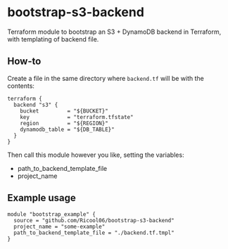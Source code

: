 # bootstrap-s3-backend
Terraform module to bootstrap an S3 + DynamoDB backend in Terraform, with templating of backend file.

## How-to
Create a file in the same directory where `backend.tf` will be with the contents:
```
terraform {
  backend "s3" {
    bucket         = "${BUCKET}"
    key            = "terraform.tfstate"
    region         = "${REGION}"
    dynamodb_table = "${DB_TABLE}"
  }
}
```

Then call this module however you like, setting the variables:
- path_to_backend_template_file
- project_name

## Example usage
```
module "bootstrap_example" {
  source = "github.com/Ricool06/bootstrap-s3-backend"
  project_name = "some-example"
  path_to_backend_template_file = "./backend.tf.tmpl"
}
```